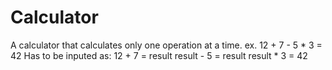 # Calculator

A calculator that calculates only one operation at a time.
ex. 12 + 7 - 5 * 3 = 42
Has to be inputed as:
    12 + 7 = result
    result - 5 = result
    result * 3 = 42
